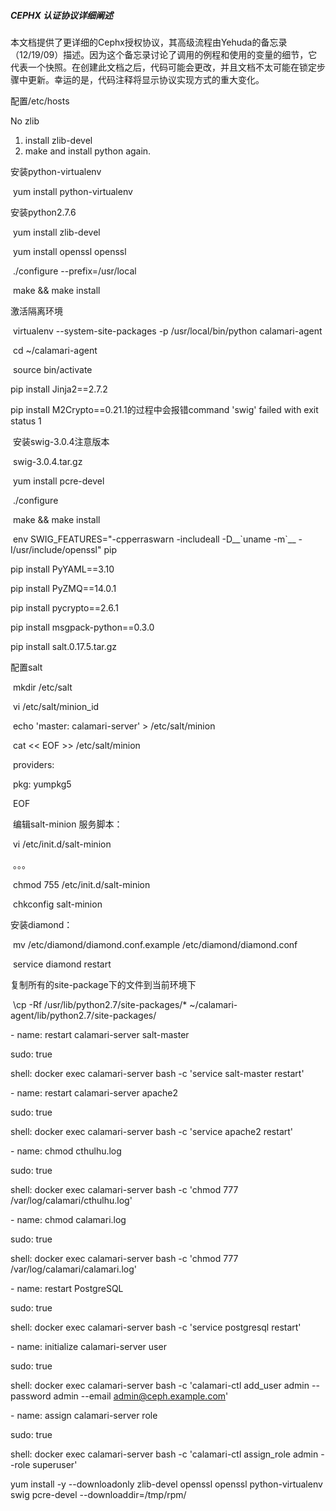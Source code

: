 ##### CEPHX 认证协议详细阐述

本文档提供了更详细的Cephx授权协议，其高级流程由Yehuda的备忘录（12/19/09）描述。因为这个备忘录讨论了调用的例程和使用的变量的细节，它代表一个快照。在创建此文档之后，代码可能会更改，并且文档不太可能在锁定步骤中更新。幸运的是，代码注释将显示协议实现方式的重大变化。





配置/etc/hosts



No zlib  

1. install zlib-devel
2. make and install python again.



安装python-virtualenv

​	yum install python-virtualenv

安装python2.7.6

​	yum install zlib-devel

​	yum install openssl openssl

​	./configure --prefix=/usr/local

​	make && make install

激活隔离环境

​	virtualenv --system-site-packages -p /usr/local/bin/python calamari-agent

​	cd  ~/calamari-agent

​	source bin/activate





pip install Jinja2==2.7.2

 pip install M2Crypto==0.21.1的过程中会报错command 'swig' failed with exit status 1

​	安装swig-3.0.4注意版本

​	swig-3.0.4.tar.gz

​	yum install pcre-devel

​	./configure

​	make && make install

​	env SWIG_FEATURES="-cpperraswarn -includeall -D\_\_\`uname -m\`\_\_ -I/usr/include/openssl" pip 

pip install  PyYAML==3.10

pip install PyZMQ==14.0.1

pip install pycrypto==2.6.1

pip install msgpack-python==0.3.0

pip install salt.0.17.5.tar.gz



配置salt

​	mkdir /etc/salt

​	vi /etc/salt/minion_id

​	echo 'master: calamari-server' > /etc/salt/minion

​	cat << EOF >> /etc/salt/minion  

​	providers:

​	  pkg: yumpkg5

​	 EOF

​	编辑salt-minion 服务脚本：

​		vi /etc/init.d/salt-minion

​		。。。

​		chmod 755 /etc/init.d/salt-minion

​		chkconfig salt-minion	

安装diamond：

​	mv /etc/diamond/diamond.conf.example /etc/diamond/diamond.conf

​	service diamond restart

复制所有的site-package下的文件到当前环境下

​	\cp -Rf  /usr/lib/python2.7/site-packages/* ~/calamari-agent/lib/python2.7/site-packages/







\- name: restart calamari-server salt-master

  sudo: true

  shell: docker exec calamari-server bash -c 'service salt-master restart'

\- name: restart calamari-server apache2

  sudo: true

  shell: docker exec calamari-server bash -c 'service apache2 restart'

\- name: chmod cthulhu.log

  sudo: true

  shell: docker exec calamari-server bash -c 'chmod 777 /var/log/calamari/cthulhu.log'

\- name: chmod calamari.log

  sudo: true

  shell: docker exec calamari-server bash -c 'chmod 777 /var/log/calamari/calamari.log'

\- name: restart PostgreSQL

  sudo: true

  shell: docker exec calamari-server bash -c 'service postgresql restart'

\- name: initialize calamari-server user 

  sudo: true

  shell: docker exec calamari-server bash -c 'calamari-ctl add_user admin --password admin --email admin@ceph.example.com'

\- name: assign calamari-server role

  sudo: true

  shell: docker exec calamari-server bash -c 'calamari-ctl assign_role admin --role superuser'









yum install -y --downloadonly  zlib-devel openssl openssl python-virtualenv swig pcre-devel --downloaddir=/tmp/rpm/